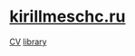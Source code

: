 # <a href="https://kirillmeschc.ru">kirillmeschc.ru</a>
<a href="https://kirillmeschc.ru/cv">CV</a>
<a href="https://kirillmeschc.ru/library">library</a>
